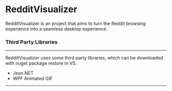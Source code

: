RedditVisualizer
================

RedditVisualizer is an project that aims to turn the Reddit browsing experience into a seamless desktop experience.

### Third Party Libraries
***

RedditVisualizer uses some third party libraries, which can be downloaded with nuget package restore in VS.

* Json.NET
* WPF Animated GIF


***